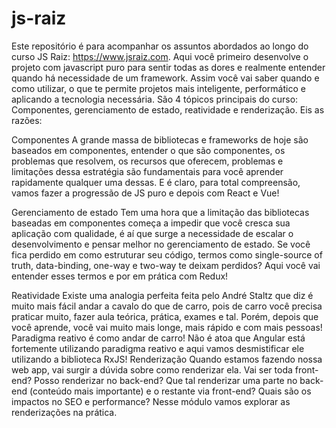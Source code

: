 # js-raiz
Este repositório é para acompanhar os assuntos abordados ao longo do curso JS Raiz: https://www.jsraiz.com. Aqui você primeiro desenvolve o projeto com javascript puro para sentir todas as dores e realmente entender quando há necessidade de um framework. Assim você vai saber quando e como utilizar, o que te permite projetos mais inteligente, performático e aplicando a tecnologia necessária. São 4 tópicos principais do curso: Componentes, gerenciamento de estado, reatividade e renderização. Eis as razões:  

Componentes A grande massa de bibliotecas e frameworks de hoje são baseados em componentes, entender o que são componentes, os problemas que resolvem, os recursos que oferecem,  problemas e limitações dessa estratégia são fundamentais para você aprender rapidamente qualquer uma dessas.  E é claro, para total compreensão, vamos fazer a progressão de JS puro e depois com React e Vue! 

Gerenciamento de estado Tem uma hora que a limitação das bibliotecas baseadas em componentes começa a impedir que você cresca sua aplicação com qualidade, é aí que surge a necessidade de escalar o desenvolvimento e pensar melhor no gerenciamento de estado. Se você fica perdido em como estruturar seu código, termos como single-source of truth, data-binding, one-way e two-way te deixam perdidos? Aqui você vai entender esses termos e por em prática com Redux!  

Reatividade Existe uma analogia perfeita feita pelo André Staltz que diz é muito mais fácil andar a cavalo do que de carro, pois de carro você precisa praticar muito, fazer aula teórica, prática, exames e tal. Porém, depois que você aprende, você vai muito mais longe, mais rápido e com mais pessoas! Paradigma reativo é como andar de carro! Não é atoa que Angular está fortemente utilizando paradigma reativo e aqui vamos desmistificar ele utilizando a biblioteca RxJS!  Renderização Quando estamos fazendo nossa web app, vai surgir a dúvida sobre como renderizar ela. Vai ser toda front-end? Posso renderizar no back-end? Que tal renderizar uma parte no back-end (conteúdo mais importante) e o restante via front-end? Quais são os impactos no SEO e performance? Nesse módulo vamos explorar as renderizações na prática.
